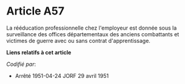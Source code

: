 # Article A57

La rééducation professionnelle chez l'employeur est donnée sous la surveillance des offices départementaux des anciens
combattants et victimes de guerre avec ou sans contrat d'apprentissage.

**Liens relatifs à cet article**

_Codifié par_:

  - Arrêté 1951-04-24 JORF 29 avril 1951
